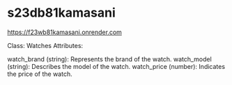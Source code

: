 # s23db81kamasani
https://f23wb81kamasani.onrender.com

Class: Watches
Attributes:

watch_brand (string): Represents the brand of the watch.
watch_model (string): Describes the model of the watch.
watch_price (number): Indicates the price of the watch.
